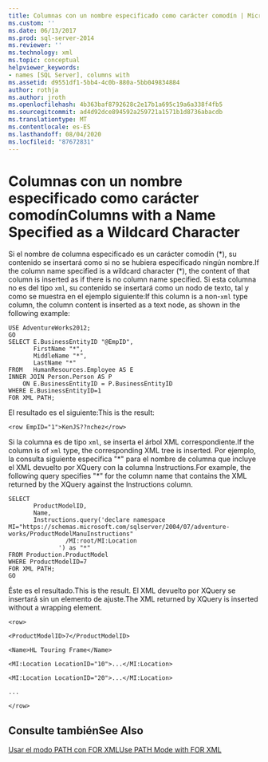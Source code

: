 ```yaml
---
title: Columnas con un nombre especificado como carácter comodín | Microsoft Docs
ms.custom: ''
ms.date: 06/13/2017
ms.prod: sql-server-2014
ms.reviewer: ''
ms.technology: xml
ms.topic: conceptual
helpviewer_keywords:
- names [SQL Server], columns with
ms.assetid: d9551df1-5bb4-4c0b-880a-5bb049834884
author: rothja
ms.author: jroth
ms.openlocfilehash: 4b363baf8792628c2e17b1a695c19a6a338f4fb5
ms.sourcegitcommit: ad4d92dce894592a259721a1571b1d8736abacdb
ms.translationtype: MT
ms.contentlocale: es-ES
ms.lasthandoff: 08/04/2020
ms.locfileid: "87672831"
---
```

# <a name="columns-with-a-name-specified-as-a-wildcard-character"></a><span data-ttu-id="3ca09-102">Columnas con un nombre especificado como carácter comodín</span><span class="sxs-lookup"><span data-stu-id="3ca09-102">Columns with a Name Specified as a Wildcard Character</span></span>
  <span data-ttu-id="3ca09-103">Si el nombre de columna especificado es un carácter comodín (\*), su contenido se insertará como si no se hubiera especificado ningún nombre.</span><span class="sxs-lookup"><span data-stu-id="3ca09-103">If the column name specified is a wildcard character (\*), the content of that column is inserted as if there is no column name specified.</span></span> <span data-ttu-id="3ca09-104">Si esta columna no es del tipo `xml`, su contenido se insertará como un nodo de texto, tal y como se muestra en el ejemplo siguiente:</span><span class="sxs-lookup"><span data-stu-id="3ca09-104">If this column is a non-`xml` type column, the column content is inserted as a text node, as shown in the following example:</span></span>  
  
```  
USE AdventureWorks2012;  
GO  
SELECT E.BusinessEntityID "@EmpID",   
       FirstName "*",   
       MiddleName "*",   
       LastName "*"  
FROM   HumanResources.Employee AS E  
INNER JOIN Person.Person AS P  
    ON E.BusinessEntityID = P.BusinessEntityID  
WHERE E.BusinessEntityID=1  
FOR XML PATH;  
```  
  
 <span data-ttu-id="3ca09-105">El resultado es el siguiente:</span><span class="sxs-lookup"><span data-stu-id="3ca09-105">This is the result:</span></span>  
  
 `<row EmpID="1">KenJS??nchez</row>`  
  
 <span data-ttu-id="3ca09-106">Si la columna es de tipo `xml`, se inserta el árbol XML correspondiente.</span><span class="sxs-lookup"><span data-stu-id="3ca09-106">If the column is of `xml` type, the corresponding XML tree is inserted.</span></span> <span data-ttu-id="3ca09-107">Por ejemplo, la consulta siguiente especifica "\*" para el nombre de columna que incluye el XML devuelto por XQuery con la columna Instructions.</span><span class="sxs-lookup"><span data-stu-id="3ca09-107">For example, the following query specifies "\*" for the column name that contains the XML returned by the XQuery against the Instructions column.</span></span>  
  
```  
SELECT   
       ProductModelID,  
       Name,  
       Instructions.query('declare namespace MI="https://schemas.microsoft.com/sqlserver/2004/07/adventure-works/ProductModelManuInstructions"  
                /MI:root/MI:Location   
              ') as "*"  
FROM Production.ProductModel  
WHERE ProductModelID=7  
FOR XML PATH;   
GO  
```  
  
 <span data-ttu-id="3ca09-108">Éste es el resultado.</span><span class="sxs-lookup"><span data-stu-id="3ca09-108">This is the result.</span></span> <span data-ttu-id="3ca09-109">El XML devuelto por XQuery se insertará sin un elemento de ajuste.</span><span class="sxs-lookup"><span data-stu-id="3ca09-109">The XML returned by XQuery is inserted without a wrapping element.</span></span>  
  
 `<row>`  
  
 `<ProductModelID>7</ProductModelID>`  
  
 `<Name>HL Touring Frame</Name>`  
  
 `<MI:Location LocationID="10">...</MI:Location>`  
  
 `<MI:Location LocationID="20">...</MI:Location>`  
  
 `...`  
  
 `</row>`  
  
## <a name="see-also"></a><span data-ttu-id="3ca09-110">Consulte también</span><span class="sxs-lookup"><span data-stu-id="3ca09-110">See Also</span></span>  
 [<span data-ttu-id="3ca09-111">Usar el modo PATH con FOR XML</span><span class="sxs-lookup"><span data-stu-id="3ca09-111">Use PATH Mode with FOR XML</span></span>](use-path-mode-with-for-xml.md)  
  
  
